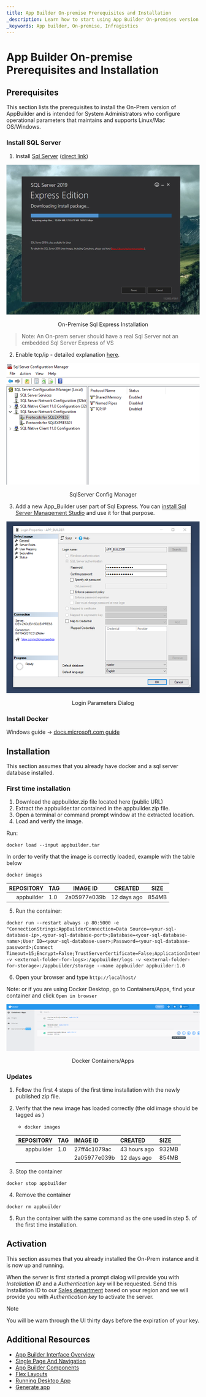 ```yaml
---
title: App Builder On-premise Prerequisites and Installation
_description: Learn how to start using App Builder On-premises version and what are the prerequisites to install and run it.
_keywords: App builder, On-premise, Infragistics
---
```


# App Builder On-premise Prerequisites and Installation

## Prerequisites

This section lists the prerequisites to install the On-Prem version of AppBuilder and is intended for System Administrators who configure operational parameters that maintains and supports Linux/Mac OS/Windows.

### Install SQL Server

1. Install [Sql Server](https://www.microsoft.com/en-us/sql-server/sql-server-downloads) ([direct link](https://go.microsoft.com/fwlink/?linkid=866658))

<img class="responsive-img" src="./images/on-premise-sql-express.png" />
<p style="text-align:center;">On-Premise Sql Express Installation</p>

> Note: An On-prem server should have a real Sql Server not an embedded Sql Server Express of VS

2. Enable tcp/ip - detailed explanation [here](https://docs.microsoft.com/en-us/sql/database-engine/configure-windows/enable-or-disable-a-server-network-protocol?view=sql-server-ver15#to-enable-a-server-network-protocol).

<img class="responsive-img" src="./images/sql-server-config-manager.png" />
<p style="text-align:center;">SqlServer Config Manager</p>

3. Add a new App_Builder user part of Sql Express. You can [install Sql Server Management Studio](https://docs.microsoft.com/en-us/sql/ssms/download-sql-server-management-studio-ssms?view=sql-server-ver15) and use it for that purpose.

<img class="responsive-img" src="./images/login-parameters.png" />
<p style="text-align:center;">Login Parameters Dialog</p>

### Install Docker

Windows guide -> [docs.microsoft.com guide](https://docs.microsoft.com/en-us/virtualization/windowscontainers/quick-start/set-up-environment?tabs=Windows-10-and-11#tabpanel_1_Windows-10-and-11)

## Installation
This section assumes that you already have docker and a sql server database installed.

### First time installation

1. Download the appbuilder.zip file located here (public URL)
2. Extract the appbuilder.tar contained in the appbuilder.zip file. 
3. Open a terminal or command prompt window at the extracted location.
4. Load and verify the image.

Run:

```
docker load --input appbuilder.tar
```

In order to verify that the image is correctly loaded, example with the table below

```
docker images
```

| REPOSITORY| TAG               | IMAGE ID          | CREATED                                   |SIZE   |
| --------:     | ----------------  | ----------------- | ---------------------------------------   |-----  |
| appbuilder    | 1.0               | 2a05977e039b      |12 days ago                                |854MB  |

5. Run the container:

```
docker run --restart always -p 80:5000 -e "ConnectionStrings:AppBuilderConnection=Data Source=<your-sql-database-ip>,<your-sql-database-port>;Database=<your-sql-database-name>;User ID=<your-sql-database-user>;Password=<your-sql-database-password>;Connect Timeout=15;Encrypt=False;TrustServerCertificate=False;ApplicationIntent=ReadWrite;MultiSubnetFailover=False" -v <external-folder-for-logs>:/appbuilder/logs -v <external-folder-for-storage>:/appbuilder/storage --name appbuilder appbuilder:1.0
```

6. Open your browser and type `http://localhost/`

Note: or if you are using Docker Desktop, go to Containers/Apps, find your container and click `Open in browser` 


<img class="responsive-img" src="./images/docker-apps.png" />
<p style="text-align:center;">Docker Containers/Apps</p>

### Updates


1. Follow the first 4 steps of the first time installation  with the newly published zip file.

2. Verify that the new image has loaded correctly (the old image should be tagged as <none>)

   -     docker images

    | REPOSITORY| TAG       | IMAGE ID| CREATED        |SIZE
    | --------: | ---------------- | ----------------- | --------------------------------------- |----- |
    | appbuilder          | 1.0          | 27ff4c1079ac |43 hours ago       |932MB
    | <none> | <none>           | 2a05977e039b      |12 days ago      |854MB                    
        
3. Stop the container

```
docker stop appbuilder
```

4. Remove the container

```
docker rm appbuilder
```

5. Run the container with the same command as the one used in step 5. of the first time installation.


## Activation
This section assumes that you already installed the On-Prem instance and it is now up and running.



When the server is first started a prompt dialog will provide you with _Installation ID_ and a _Authentication key_ will be requested. Send this Installation ID to our [Sales department](https://www.infragistics.com/about-us/contact-us#sales) based on your region and we will provide you with _Authentication key_ to activate the server.



> [!NOTE]
> You will be warn through the UI thirty days before the expiration of your key.


## Additional Resources
<div class="divider--half"></div>

* [App Builder Interface Overview](interface-overview.md)
* [Single Page And Navigation](single-page-apps-and-navigation.md)
* [App Builder Components](indigo-design-app-builder-components.md)
* [Flex Layouts](flex-layouts/flex-layouts.md)
* [Running Desktop App](running-desktop-app.md)
* [Generate app](generate-app/generate-app-overview.md)

